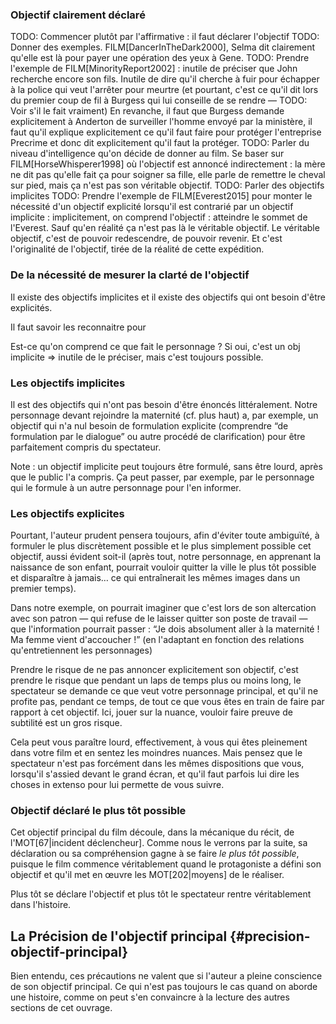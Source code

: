 <!-- Page: #285 Déclaration de l'objectif -->


### Objectif clairement déclaré

<adminonly>
  TODO: Commencer plutôt par l'affirmative : il faut déclarer l'objectif
</adminonly>
<adminonly>
  TODO: Donner des exemples. FILM[DancerInTheDark2000], Selma dit clairement qu'elle est là pour payer une opération des yeux à Gene.
</adminonly>
<adminonly>
TODO: Prendre l'exemple de FILM[MinorityReport2002] : inutile de préciser que John recherche encore son fils. Inutile de dire qu'il cherche à fuir pour échapper à la police qui veut l'arrêter pour meurtre (et pourtant, c'est ce qu'il dit lors du premier coup de fil à Burgess qui lui conseille de se rendre — TODO: Voir s'il le fait vraiment)
En revanche, il faut que Burgess demande explicitement à Anderton de surveiller l'homme envoyé par la ministère, il faut qu'il explique explicitement ce qu'il faut faire pour protéger l'entreprise Precrime et donc dit explicitement qu'il faut la protéger.
</adminonly>
<adminonly>
  TODO: Parler du niveau d'intelligence qu'on décide de donner au film. Se baser sur FILM[HorseWhisperer1998] où l'objectif est annoncé indirectement : la mère ne dit pas qu'elle fait ça pour soigner sa fille, elle parle de remettre le cheval sur pied, mais ça n'est pas son véritable objectif.
</adminonly>
<adminonly>
  TODO: Parler des objectifs implicites
</adminonly>
<adminonly>
  TODO: Prendre l'exemple de FILM[Everest2015] pour monter le nécessité d'un objectif explicité lorsqu'il est contrarié par un objectif implicite : implicitement, on comprend l'objectif : atteindre le sommet de l'Everest. Sauf qu'en réalité ça n'est pas là le véritable objectif. Le véritable objectif, c'est de pouvoir redescendre, de pouvoir revenir. Et c'est l'originalité de l'objectif, tirée de la réalité de cette expédition.
</adminonly>

### De la nécessité de mesurer la clarté de l'objectif

Il existe des objectifs implicites et il existe des objectifs qui ont besoin d'être explicités.

Il faut savoir les reconnaitre pour 

Est-ce qu'on comprend ce que fait le personnage ? Si oui, c'est un obj implicite => inutile de le préciser, mais c'est toujours possible.


### Les objectifs implicites

Il est des objectifs qui n'ont pas besoin d'être énoncés littéralement. Notre personnage devant rejoindre la maternité (cf. plus haut) a, par exemple, un objectif qui n'a nul besoin de formulation explicite (comprendre “de formulation par le dialogue” ou autre procédé de clarification) pour être parfaitement compris du spectateur.

Note : un objectif implicite peut toujours être formulé, sans être lourd, après que le public l'a compris. Ça peut passer, par exemple, par le personnage qui le formule à un autre personnage pour l'en informer.

### Les objectifs explicites

Pourtant, l'auteur prudent pensera toujours, afin d'éviter toute ambiguïté, à formuler le plus discrètement possible et le plus simplement possible cet objectif, aussi évident soit-il (après tout, notre personnage, en apprenant la naissance de son enfant, pourrait vouloir quitter la ville le plus tôt possible et disparaître à jamais… ce qui entraînerait les mêmes images dans un premier temps).

Dans notre exemple, on pourrait imaginer que c'est lors de son altercation avec son patron — qui refuse de le laisser quitter son poste de travail — que l'information pourrait passer : “Je dois absolument aller à la maternité ! Ma femme vient d'accoucher !” (en l'adaptant en fonction des relations qu'entretiennent les personnages)

Prendre le risque de ne pas annoncer explicitement son objectif, c'est prendre le risque que pendant un laps de temps plus ou moins long, le spectateur se demande ce que veut votre personnage principal, et qu'il ne profite pas, pendant ce temps, de tout ce que vous êtes en train de faire par rapport à cet objectif. Ici, jouer sur la nuance, vouloir faire preuve de subtilité est un gros risque.

Cela peut vous paraître lourd, effectivement, à vous qui êtes pleinement dans votre film et en sentez les moindres nuances. Mais pensez que le spectateur n'est pas forcément dans les mêmes dispositions que vous, lorsqu'il s'assied devant le grand écran, et qu'il faut parfois lui dire les choses in extenso pour lui permette de vous suivre.

### Objectif déclaré le plus tôt possible

Cet objectif principal du film découle, dans la mécanique du récit, de l'MOT[67|incident déclencheur]. Comme nous le verrons par la suite, sa déclaration  ou sa compréhension gagne à se faire *le plus tôt possible*, puisque le film commence véritablement quand le protagoniste a défini son objectif et qu'il met en œuvre les MOT[202|moyens] de le réaliser.

<div class='exergue'>Plus tôt se déclare l'objectif et plus tôt le spectateur rentre véritablement dans l'histoire.</div>

## La Précision de l'objectif principal {#precision-objectif-principal}

Bien entendu, ces précautions ne valent que si l'auteur a pleine conscience de son objectif principal. Ce qui n'est pas toujours le cas quand on aborde une histoire, comme on peut s'en convaincre à la lecture des autres sections de cet ouvrage.